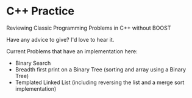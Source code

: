 # C++ Practice
Reviewing Classic Programming Problems in C++ without BOOST

Have any advice to give? I'd love to hear it. 

Current Problems that have an implementation here: 

<ul>
  <li>Binary Search </li>
  <li>Breadth first print on a Binary Tree (sorting and array using a Binary Tree) </li>
  <li>Templated Linked List (including reversing the list and a merge sort implementation)</li>
</ul>
